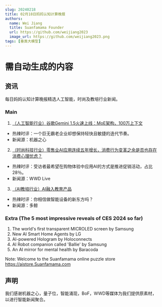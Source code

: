 ```yaml
---
slug: 20240218
title: 02月18日妈妈认知计算晚报
authors:
  name: Wei Jiang
  title: Suanfamama Founder
  url: https://github.com/weijiang2023
  image_url: https://github.com/weijiang2023.png
tags: [垂类大模型]
---
```


# 需自动生成的内容
## 资讯
每日妈妈认知计算晚报精选人工智能，时尚及教培行业新闻。

### Main

1. [（人工智能行业）谷歌Gemini 1.5火速上线：MoE架构，100万上下文](https://mp.weixin.qq.com/s/sacZXfZKtcugDCsS6z7C8w)
* 热辣时评：一个巨无霸老企业却想保持轻快且敏捷的迭代节奏。
* 新闻源：机器之心

2. [（时尚科技行业）零售业AI应用连续五年增长，消费行为变革之余是否也存在消费心理忧虑？](https://mp.weixin.qq.com/s/6r006MEL1R0yPvPOOXjUJQ)
* 热辣时评：受访者最希望在购物体验中应用AI的方式是推进促销活动，占比28％。
* 新闻源：WWD Live

3. [（AI教培行业）AI融入教育产品](https://mp.weixin.qq.com/s/yO6yGLDp-9w84xi9fwNjMw)
* 热辣时评：你相信做智能设备的新东方吗？
* 新闻源：多鲸

### Extra (The 5 most impressive reveals of CES 2024 so far)
1. The world's first transparent MICROLED screen by Samsung
2. New AI Smart Home Agents by LG
3. AI-powered Hologram by Holoconnects
4. AI Robot companion called 'Ballie' by Samsung
5. An AI mirror for mental health by Baracoda

Note: Welcome to the Suanfamama online puzzle store https://aistore.Suanfamama.com

## 声明

我们感谢机器之心，量子位，智能涌现，BoF，WWD等媒体为我们提供原素材，以进行智能新闻聚合。